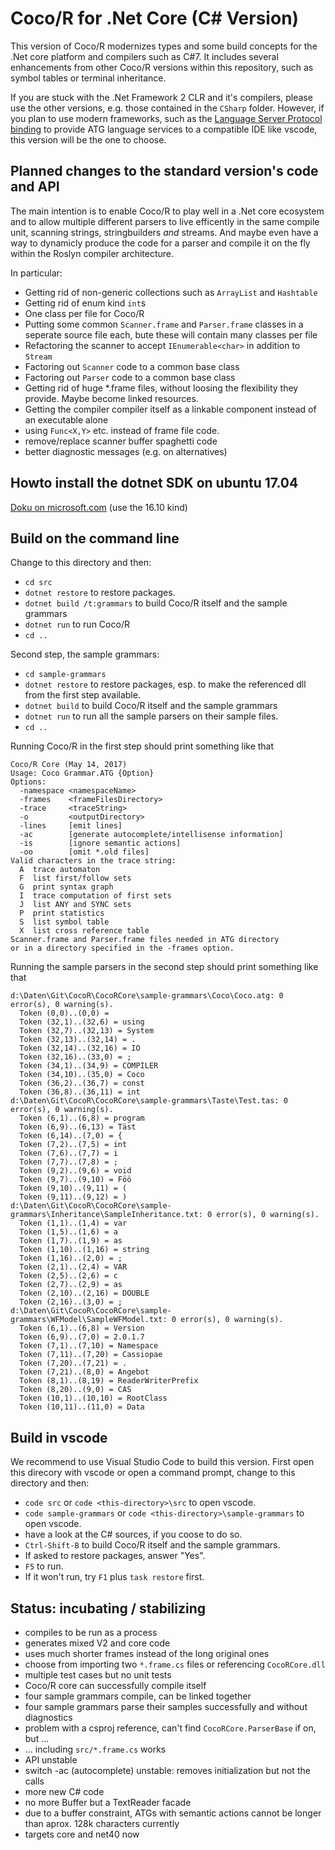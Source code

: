 # Coco/R for .Net Core (C# Version)

This version of Coco/R modernizes types and some build concepts for
the .Net core platform and compilers such as C#7.
It includes several enhancements from other Coco/R versions 
within this repository, such as symbol tables or terminal inheritance.

If you are stuck with the .Net Framework 2 CLR and it's compilers, 
please use the other versions, e.g. those contained in the `CSharp` folder.
However, if you plan to use modern frameworks, such as the 
[Language Server Protocol binding](https://github.com/Lercher/csharp-language-server-protocol)
to provide ATG language services to a compatible IDE like vscode, this version
will be the one to choose.



## Planned changes to the standard version's code and API

The main intention is to enable Coco/R to play well in a .Net core ecosystem and to allow
multiple different parsers to live efficently in the same compile unit, 
scanning strings, stringbuilders *and* streams. And maybe even have a way to dynamicly produce the 
code for a parser and compile it on the fly within the Roslyn compiler architecture.

In particular:

* Getting rid of non-generic collections such as `ArrayList` and `Hashtable`
* Getting rid of enum kind `int`s
* One class per file for Coco/R
* Putting some common `Scanner.frame` and `Parser.frame` classes in a seperate source file each, bute these will contain many classes per file
* Refactoring the scanner to accept `IEnumerable<char>` in addition to `Stream`
* Factoring out `Scanner` code to a common base class
* Factoring out `Parser` code to a common base class
* Getting rid of huge *.frame files, without loosing the flexibility they provide. Maybe become linked resources.
* Getting the compiler compiler itself as a linkable component instead of an executable alone 
* using `Func<X,Y>` etc. instead of frame file code.
* remove/replace scanner buffer spaghetti code
* better diagnostic messages (e.g. on alternatives)

## Howto install the dotnet SDK on ubuntu 17.04

[Doku on microsoft.com](https://www.microsoft.com/net/core#linuxubuntu)
(use the 16.10 kind)

## Build on the command line

Change to this directory and then:
* `cd src`
* `dotnet restore` to restore packages.
* `dotnet build /t:grammars` to build Coco/R itself and the sample grammars
* `dotnet run` to run Coco/R
* `cd ..`

Second step, the sample grammars:

* `cd sample-grammars`
* `dotnet restore` to restore packages, esp. to make the referenced dll from the first step available.
* `dotnet build` to build Coco/R itself and the sample grammars
* `dotnet run` to run all the sample parsers on their sample files.
* `cd ..`

Running Coco/R in the first step should print something like that
````plaintext
Coco/R Core (May 14, 2017)
Usage: Coco Grammar.ATG {Option}
Options:
  -namespace <namespaceName>
  -frames    <frameFilesDirectory>
  -trace     <traceString>
  -o         <outputDirectory>
  -lines     [emit lines]
  -ac        [generate autocomplete/intellisense information]
  -is        [ignore semantic actions]
  -oo        [omit *.old files]
Valid characters in the trace string:
  A  trace automaton
  F  list first/follow sets
  G  print syntax graph
  I  trace computation of first sets
  J  list ANY and SYNC sets
  P  print statistics
  S  list symbol table
  X  list cross reference table
Scanner.frame and Parser.frame files needed in ATG directory
or in a directory specified in the -frames option.
````

Running the sample parsers in the second step should print something like that
````plaintext
d:\Daten\Git\CocoR\CocoRCore\sample-grammars\Coco\Coco.atg: 0 error(s), 0 warning(s).
  Token (0,0)..(0,0) = 
  Token (32,1)..(32,6) = using
  Token (32,7)..(32,13) = System
  Token (32,13)..(32,14) = .
  Token (32,14)..(32,16) = IO
  Token (32,16)..(33,0) = ;
  Token (34,1)..(34,9) = COMPILER
  Token (34,10)..(35,0) = Coco
  Token (36,2)..(36,7) = const
  Token (36,8)..(36,11) = int
d:\Daten\Git\CocoR\CocoRCore\sample-grammars\Taste\Test.tas: 0 error(s), 0 warning(s).
  Token (6,1)..(6,8) = program
  Token (6,9)..(6,13) = Täst
  Token (6,14)..(7,0) = {
  Token (7,2)..(7,5) = int
  Token (7,6)..(7,7) = i
  Token (7,7)..(7,8) = ;
  Token (9,2)..(9,6) = void
  Token (9,7)..(9,10) = Föö
  Token (9,10)..(9,11) = (
  Token (9,11)..(9,12) = )
d:\Daten\Git\CocoR\CocoRCore\sample-grammars\Inheritance\SampleInheritance.txt: 0 error(s), 0 warning(s).
  Token (1,1)..(1,4) = var
  Token (1,5)..(1,6) = a
  Token (1,7)..(1,9) = as
  Token (1,10)..(1,16) = string
  Token (1,16)..(2,0) = ;
  Token (2,1)..(2,4) = VAR
  Token (2,5)..(2,6) = c
  Token (2,7)..(2,9) = as
  Token (2,10)..(2,16) = DOUBLE
  Token (2,16)..(3,0) = ;
d:\Daten\Git\CocoR\CocoRCore\sample-grammars\WFModel\SampleWFModel.txt: 0 error(s), 0 warning(s).
  Token (6,1)..(6,8) = Version
  Token (6,9)..(7,0) = 2.0.1.7
  Token (7,1)..(7,10) = Namespace
  Token (7,11)..(7,20) = Cassiopae
  Token (7,20)..(7,21) = .
  Token (7,21)..(8,0) = Angebot
  Token (8,1)..(8,19) = ReaderWriterPrefix
  Token (8,20)..(9,0) = CAS
  Token (10,1)..(10,10) = RootClass
  Token (10,11)..(11,0) = Data
````


## Build in vscode

We recommend to use Visual Studio Code to build this version. First open this direcory with vscode or open a command prompt, change to this directory and then:
* `code src` or `code <this-directory>\src` to open vscode.
* `code sample-grammars` or `code <this-directory>\sample-grammars` to open vscode.
* have a look at the C# sources, if you coose to do so.
* `Ctrl-Shift-B` to build Coco/R itself and the sample grammars.
* If asked to restore packages, answer "Yes".
* `F5` to run.
* If it won't run, try `F1` plus `task restore` first.


## Status: incubating / stabilizing

* compiles to be run as a process
* generates mixed V2 and core code
* uses much shorter frames instead of the long original ones
* choose from importing two `*.frame.cs` files or referencing `CocoRCore.dll`
* multiple test cases but no unit tests
* Coco/R core can successfully compile itself
* four sample grammars compile, can be linked together
* four sample grammars parse their samples successfully and without diagnostics
* problem with a csproj reference, can't find `CocoRCore.ParserBase` if on, but ...
* ... including `src/*.frame.cs` works
* API unstable
* switch -ac (autocomplete) unstable: removes initialization but not the calls
* more new C# code
* no more Buffer but a TextReader facade
* due to a buffer constraint, ATGs with semantic actions cannot be longer than aprox. 128k characters currently
* targets core and net40 now
